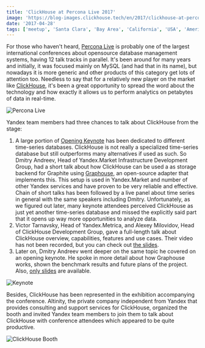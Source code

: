 ```yaml
---
title: 'ClickHouse at Percona Live 2017'
image: 'https://blog-images.clickhouse.tech/en/2017/clickhouse-at-percona-live-2017/main.jpg'
date: '2017-04-28'
tags: ['meetup', 'Santa Clara', 'Bay Area', 'California', 'USA', 'America', 'events', 'Graphouse']
---
```


For those who haven't heard, [Percona Live](https://percona.com/live/17) is probably one of the largest international conferences about opensource database management systems, having 12 talk tracks in parallel. It's been around for many years and initially, it was focused mainly on MySQL (and had that in its name), but nowadays it is more generic and other products of this category get lots of attention too. Needless to say that for a relatively new player on the market like [ClickHouse](https://clickhouse.tech/), it's been a great opportunity to spread the word about the technology and how exactly it allows us to perform analytics on petabytes of data in real-time.

![Percona Live](https://avatars.mds.yandex.net/get-yablogs/61002/file_1496995891097/orig)

Yandex team members had three chances to talk about ClickHouse from the stage:

1. A large portion of [Opening Keynote](https://www.percona.com/blog/2017/04/25/percona-live-2017-day-one-keynotes/) has been dedicated to different time-series databases. ClickHouse is not really a specialized time-series database but still outperforms many alternatives if used as such. So Dmitry Andreev, Head of Yandex.Market Infrastructure Development Group, had a short talk about how ClickHouse can be used a as storage backend for Graphite using [Graphouse](https://github.com/clickhouse/graphouse), an open-source adapter that implements this. This setup is used in Yandex.Market and number of other Yandex services and have proven to be very reliable and effective. Chain of short talks has been followed by a live panel about time series in general with the same speakers including Dmitry. Unfortunately, as we figured out later, many keynote attendees perceived ClickHouse as just yet another time-series database and missed the explicitly said part that it opens up way more opportunities to analyze data.
2. Victor Tarnavsky, Head of Yandex.Metrica, and Alexey Milovidov, Head of ClickHouse Development Group, gave a full-length talk about ClickHouse overview, capabilities, features and use cases. Their video has not been recorded, but you can check out [the slides](https://presentations.clickhouse.tech/percona2017/ClickHouse%20Percona%20Santa%20Clara%202.0.pdf).
3. Later on, Dmitry Andreev went deeper on the same topic he covered on an opening keynote. He spoke in more detail about how Graphouse works, shown the benchmark results and future plans of the project. Also, [only slides](https://www.percona.com/live/17/sites/default/files/slides/clickhouse-as-timeseries-database.pdf) are available.

![Keynote](https://avatars.mds.yandex.net/get-yablogs/114306/file_1496995873490/orig)

Besides, ClickHouse has been represented in the exhibition accompanying the conference. Altinity, the private company independent from Yandex that provides consulting and support services for ClickHouse, organized the booth and invited Yandex team members to join them to talk about ClickHouse with conference attendees which appeared to be quite productive.

![ClickHouse Booth](https://avatars.mds.yandex.net/get-yablogs/49865/file_1496995857463/orig)
